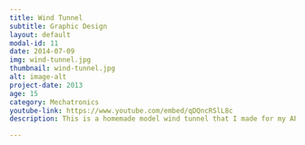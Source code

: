 ```yaml
---
title: Wind Tunnel
subtitle: Graphic Design
layout: default
modal-id: 11
date: 2014-07-09
img: wind-tunnel.jpg
thumbnail: wind-tunnel.jpg
alt: image-alt
project-date: 2013
age: 15
category: Mechatronics
youtube-link: https://www.youtube.com/embed/qDQncRSlL8c
description: This is a homemade model wind tunnel that I made for my AP physics class in high school. The model shows the effects of lift force on different foam airfoils.

---
```

